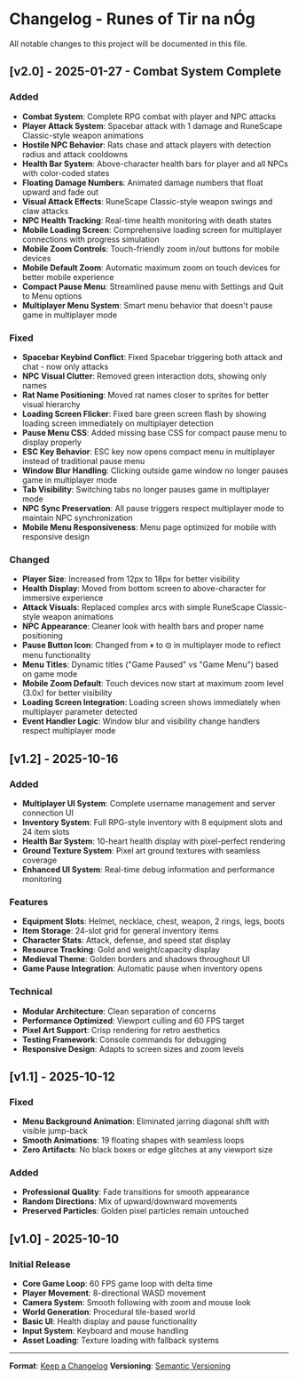 # Changelog - Runes of Tir na nÓg

All notable changes to this project will be documented in this file.

## [v2.0] - 2025-01-27 - Combat System Complete

### Added
- **Combat System**: Complete RPG combat with player and NPC attacks
- **Player Attack System**: Spacebar attack with 1 damage and RuneScape Classic-style weapon animations
- **Hostile NPC Behavior**: Rats chase and attack players with detection radius and attack cooldowns
- **Health Bar System**: Above-character health bars for player and all NPCs with color-coded states
- **Floating Damage Numbers**: Animated damage numbers that float upward and fade out
- **Visual Attack Effects**: RuneScape Classic-style weapon swings and claw attacks
- **NPC Health Tracking**: Real-time health monitoring with death states
- **Mobile Loading Screen**: Comprehensive loading screen for multiplayer connections with progress simulation
- **Mobile Zoom Controls**: Touch-friendly zoom in/out buttons for mobile devices
- **Mobile Default Zoom**: Automatic maximum zoom on touch devices for better mobile experience
- **Compact Pause Menu**: Streamlined pause menu with Settings and Quit to Menu options
- **Multiplayer Menu System**: Smart menu behavior that doesn't pause game in multiplayer mode

### Fixed
- **Spacebar Keybind Conflict**: Fixed Spacebar triggering both attack and chat - now only attacks
- **NPC Visual Clutter**: Removed green interaction dots, showing only names
- **Rat Name Positioning**: Moved rat names closer to sprites for better visual hierarchy
- **Loading Screen Flicker**: Fixed bare green screen flash by showing loading screen immediately on multiplayer detection
- **Pause Menu CSS**: Added missing base CSS for compact pause menu to display properly
- **ESC Key Behavior**: ESC key now opens compact menu in multiplayer instead of traditional pause menu
- **Window Blur Handling**: Clicking outside game window no longer pauses game in multiplayer mode
- **Tab Visibility**: Switching tabs no longer pauses game in multiplayer mode
- **NPC Sync Preservation**: All pause triggers respect multiplayer mode to maintain NPC synchronization
- **Mobile Menu Responsiveness**: Menu page optimized for mobile with responsive design

### Changed
- **Player Size**: Increased from 12px to 18px for better visibility
- **Health Display**: Moved from bottom screen to above-character for immersive experience
- **Attack Visuals**: Replaced complex arcs with simple RuneScape Classic-style weapon animations
- **NPC Appearance**: Cleaner look with health bars and proper name positioning
- **Pause Button Icon**: Changed from ⏸ to ⚙ in multiplayer mode to reflect menu functionality
- **Menu Titles**: Dynamic titles ("Game Paused" vs "Game Menu") based on game mode
- **Mobile Zoom Default**: Touch devices now start at maximum zoom level (3.0x) for better visibility
- **Loading Screen Integration**: Loading screen shows immediately when multiplayer parameter detected
- **Event Handler Logic**: Window blur and visibility change handlers respect multiplayer mode

## [v1.2] - 2025-10-16

### Added
- **Multiplayer UI System**: Complete username management and server connection UI
- **Inventory System**: Full RPG-style inventory with 8 equipment slots and 24 item slots
- **Health Bar System**: 10-heart health display with pixel-perfect rendering
- **Ground Texture System**: Pixel art ground textures with seamless coverage
- **Enhanced UI System**: Real-time debug information and performance monitoring

### Features
- **Equipment Slots**: Helmet, necklace, chest, weapon, 2 rings, legs, boots
- **Item Storage**: 24-slot grid for general inventory items
- **Character Stats**: Attack, defense, and speed stat display
- **Resource Tracking**: Gold and weight/capacity display
- **Medieval Theme**: Golden borders and shadows throughout UI
- **Game Pause Integration**: Automatic pause when inventory opens

### Technical
- **Modular Architecture**: Clean separation of concerns
- **Performance Optimized**: Viewport culling and 60 FPS target
- **Pixel Art Support**: Crisp rendering for retro aesthetics
- **Testing Framework**: Console commands for debugging
- **Responsive Design**: Adapts to screen sizes and zoom levels

## [v1.1] - 2025-10-12

### Fixed
- **Menu Background Animation**: Eliminated jarring diagonal shift with visible jump-back
- **Smooth Animations**: 19 floating shapes with seamless loops
- **Zero Artifacts**: No black boxes or edge glitches at any viewport size

### Added
- **Professional Quality**: Fade transitions for smooth appearance
- **Random Directions**: Mix of upward/downward movements
- **Preserved Particles**: Golden pixel particles remain untouched

## [v1.0] - 2025-10-10

### Initial Release
- **Core Game Loop**: 60 FPS game loop with delta time
- **Player Movement**: 8-directional WASD movement
- **Camera System**: Smooth following with zoom and mouse look
- **World Generation**: Procedural tile-based world
- **Basic UI**: Health display and pause functionality
- **Input System**: Keyboard and mouse handling
- **Asset Loading**: Texture loading with fallback systems

---

**Format**: [Keep a Changelog](https://keepachangelog.com/en/1.0.0/)
**Versioning**: [Semantic Versioning](https://semver.org/spec/v2.0.0.html)

